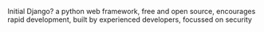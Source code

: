 Initial
Django?
    a python web framework,
    free and open source,
    encourages rapid development,
    built by experienced developers,
    focussed on security
